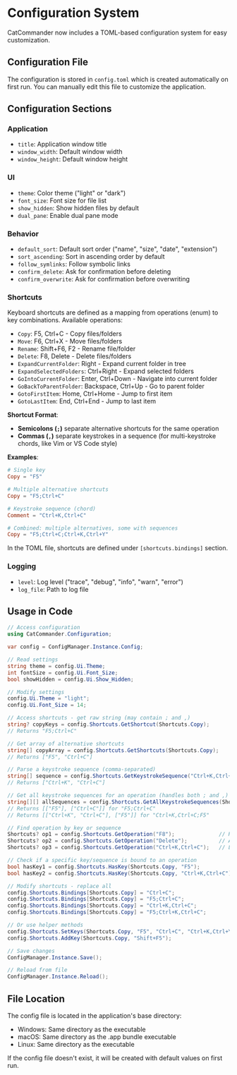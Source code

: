 # Configuration System

CatCommander now includes a TOML-based configuration system for easy customization.

## Configuration File

The configuration is stored in `config.toml` which is created automatically on first run. You can manually edit this file to customize the application.

## Configuration Sections

### Application
- `title`: Application window title
- `window_width`: Default window width
- `window_height`: Default window height

### UI
- `theme`: Color theme ("light" or "dark")
- `font_size`: Font size for file list
- `show_hidden`: Show hidden files by default
- `dual_pane`: Enable dual pane mode

### Behavior
- `default_sort`: Default sort order ("name", "size", "date", "extension")
- `sort_ascending`: Sort in ascending order by default
- `follow_symlinks`: Follow symbolic links
- `confirm_delete`: Ask for confirmation before deleting
- `confirm_overwrite`: Ask for confirmation before overwriting

### Shortcuts
Keyboard shortcuts are defined as a mapping from operations (enum) to key combinations. Available operations:
- `Copy`: F5, Ctrl+C - Copy files/folders
- `Move`: F6, Ctrl+X - Move files/folders
- `Rename`: Shift+F6, F2 - Rename file/folder
- `Delete`: F8, Delete - Delete files/folders
- `ExpandCurrentFolder`: Right - Expand current folder in tree
- `ExpandSelectedFolders`: Ctrl+Right - Expand selected folders
- `GoIntoCurrentFolder`: Enter, Ctrl+Down - Navigate into current folder
- `GoBackToParentFolder`: Backspace, Ctrl+Up - Go to parent folder
- `GotoFirstItem`: Home, Ctrl+Home - Jump to first item
- `GotoLastItem`: End, Ctrl+End - Jump to last item

**Shortcut Format**:
- **Semicolons (`;`)** separate alternative shortcuts for the same operation
- **Commas (`,`)** separate keystrokes in a sequence (for multi-keystroke chords, like Vim or VS Code style)

**Examples**:
```toml
# Single key
Copy = "F5"

# Multiple alternative shortcuts
Copy = "F5;Ctrl+C"

# Keystroke sequence (chord)
Comment = "Ctrl+K,Ctrl+C"

# Combined: multiple alternatives, some with sequences
Copy = "F5;Ctrl+C;Ctrl+K,Ctrl+Y"
```

In the TOML file, shortcuts are defined under `[shortcuts.bindings]` section.

### Logging
- `level`: Log level ("trace", "debug", "info", "warn", "error")
- `log_file`: Path to log file

## Usage in Code

```csharp
// Access configuration
using CatCommander.Configuration;

var config = ConfigManager.Instance.Config;

// Read settings
string theme = config.Ui.Theme;
int fontSize = config.Ui.Font_Size;
bool showHidden = config.Ui.Show_Hidden;

// Modify settings
config.Ui.Theme = "light";
config.Ui.Font_Size = 14;

// Access shortcuts - get raw string (may contain ; and ,)
string? copyKeys = config.Shortcuts.GetShortcut(Shortcuts.Copy);
// Returns "F5;Ctrl+C"

// Get array of alternative shortcuts
string[] copyArray = config.Shortcuts.GetShortcuts(Shortcuts.Copy);
// Returns ["F5", "Ctrl+C"]

// Parse a keystroke sequence (comma-separated)
string[] sequence = config.Shortcuts.GetKeystrokeSequence("Ctrl+K,Ctrl+C");
// Returns ["Ctrl+K", "Ctrl+C"]

// Get all keystroke sequences for an operation (handles both ; and ,)
string[][] allSequences = config.Shortcuts.GetAllKeystrokeSequences(Shortcuts.Copy);
// Returns [["F5"], ["Ctrl+C"]] for "F5;Ctrl+C"
// Returns [["Ctrl+K", "Ctrl+C"], ["F5"]] for "Ctrl+K,Ctrl+C;F5"

// Find operation by key or sequence
Shortcuts? op1 = config.Shortcuts.GetOperation("F8");              // Returns Shortcuts.Delete
Shortcuts? op2 = config.Shortcuts.GetOperation("Delete");          // Also returns Shortcuts.Delete
Shortcuts? op3 = config.Shortcuts.GetOperation("Ctrl+K,Ctrl+C");   // Looks for exact sequence match

// Check if a specific key/sequence is bound to an operation
bool hasKey1 = config.Shortcuts.HasKey(Shortcuts.Copy, "F5");           // true
bool hasKey2 = config.Shortcuts.HasKey(Shortcuts.Copy, "Ctrl+K,Ctrl+C"); // true if defined

// Modify shortcuts - replace all
config.Shortcuts.Bindings[Shortcuts.Copy] = "Ctrl+C";                   // Single key
config.Shortcuts.Bindings[Shortcuts.Copy] = "F5;Ctrl+C";                // Multiple alternatives
config.Shortcuts.Bindings[Shortcuts.Copy] = "Ctrl+K,Ctrl+C";            // Keystroke sequence
config.Shortcuts.Bindings[Shortcuts.Copy] = "F5;Ctrl+K,Ctrl+C";         // Combined

// Or use helper methods
config.Shortcuts.SetKeys(Shortcuts.Copy, "F5", "Ctrl+C", "Ctrl+K,Ctrl+Y"); // Set alternatives
config.Shortcuts.AddKey(Shortcuts.Copy, "Shift+F5");                       // Add one more

// Save changes
ConfigManager.Instance.Save();

// Reload from file
ConfigManager.Instance.Reload();
```

## File Location

The config file is located in the application's base directory:
- Windows: Same directory as the executable
- macOS: Same directory as the .app bundle executable
- Linux: Same directory as the executable

If the config file doesn't exist, it will be created with default values on first run.

